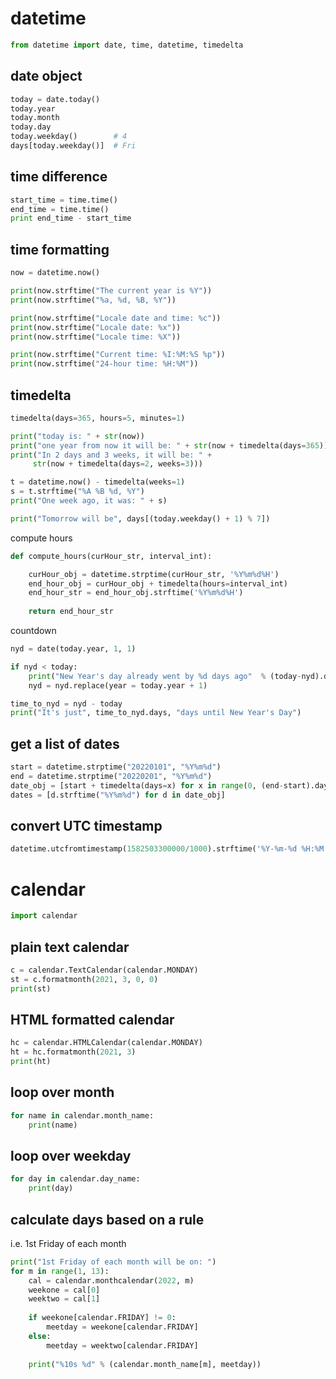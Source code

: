 # datetime

```python
from datetime import date, time, datetime, timedelta
```

## date object

```python
today = date.today()
today.year
today.month
today.day
today.weekday()        # 4
days[today.weekday()]  # Fri
```

## time difference

```python
start_time = time.time()
end_time = time.time()
print end_time - start_time
```

## time formatting

```python
now = datetime.now()

print(now.strftime("The current year is %Y"))
print(now.strftime("%a, %d, %B, %Y"))

print(now.strftime("Locale date and time: %c"))
print(now.strftime("Locale date: %x"))
print(now.strftime("Locale time: %X"))

print(now.strftime("Current time: %I:%M:%S %p"))
print(now.strftime("24-hour time: %H:%M"))
```

## timedelta

```python
timedelta(days=365, hours=5, minutes=1)

print("today is: " + str(now))
print("one year from now it will be: " + str(now + timedelta(days=365)))
print("In 2 days and 3 weeks, it will be: " +
     str(now + timedelta(days=2, weeks=3)))

t = datetime.now() - timedelta(weeks=1)
s = t.strftime("%A %B %d, %Y")
print("One week ago, it was: " + s)

print("Tomorrow will be", days[(today.weekday() + 1) % 7])
```

compute hours

```python
def compute_hours(curHour_str, interval_int):

    curHour_obj = datetime.strptime(curHour_str, '%Y%m%d%H')
    end_hour_obj = curHour_obj + timedelta(hours=interval_int)
    end_hour_str = end_hour_obj.strftime('%Y%m%d%H')
    
    return end_hour_str
```

countdown

```python
nyd = date(today.year, 1, 1)

if nyd < today:
    print("New Year's day already went by %d days ago"  % (today-nyd).days)
    nyd = nyd.replace(year = today.year + 1)

time_to_nyd = nyd - today
print("It's just", time_to_nyd.days, "days until New Year's Day")
```

## get a list of dates

```python
start = datetime.strptime("20220101", "%Y%m%d")
end = datetime.strptime("20220201", "%Y%m%d")
date_obj = [start + timedelta(days=x) for x in range(0, (end-start).days)]
dates = [d.strftime("%Y%m%d") for d in date_obj]
```

## convert UTC timestamp

```python
datetime.utcfromtimestamp(1582503300000/1000).strftime('%Y-%m-%d %H:%M:%S')
```

# calendar

```python
import calendar
```

## plain text calendar

```python
c = calendar.TextCalendar(calendar.MONDAY)
st = c.formatmonth(2021, 3, 0, 0)
print(st)
```

## HTML formatted calendar

```python
hc = calendar.HTMLCalendar(calendar.MONDAY)
ht = hc.formatmonth(2021, 3)
print(ht)
```

## loop over month

```python
for name in calendar.month_name:
    print(name)
```

## loop over weekday

```python
for day in calendar.day_name:
    print(day)
```

## calculate days based on a rule

i.e. 1st Friday of each month

```python
print("1st Friday of each month will be on: ")
for m in range(1, 13):
    cal = calendar.monthcalendar(2022, m)
    weekone = cal[0]
    weektwo = cal[1]
    
    if weekone[calendar.FRIDAY] != 0:
        meetday = weekone[calendar.FRIDAY]
    else:
        meetday = weektwo[calendar.FRIDAY]
    
    print("%10s %d" % (calendar.month_name[m], meetday))
```

